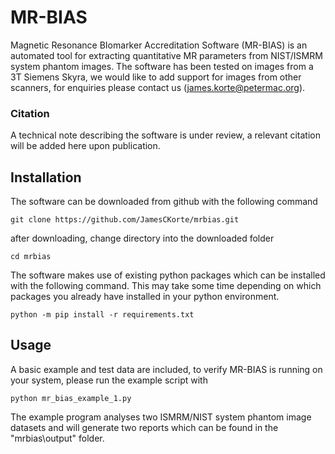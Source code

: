 # MR-BIAS
Magnetic Resonance BIomarker Accreditation Software (MR-BIAS) is an automated tool for extracting quantitative MR parameters from NIST/ISMRM system phantom images. The software has been tested on images from a 3T Siemens Skyra, we would like to add support for images from other scanners, for enquiries please contact us (james.korte@petermac.org). 
### Citation
A technical note describing the software is under review, a relevant citation will be added here upon publication.

## Installation
The software can be downloaded from github with the following command
```
git clone https://github.com/JamesCKorte/mrbias.git
```
after downloading, change directory into the downloaded folder
```
cd mrbias
```
The software makes use of existing python packages which can be installed with the following command. This may take some time depending on which packages you already have installed in your python environment.
```
python -m pip install -r requirements.txt
```

## Usage
A basic example and test data are included, to verify MR-BIAS is running on your system, please run the example script with
```
python mr_bias_example_1.py
```
The example program analyses two ISMRM/NIST system phantom image datasets and will generate two reports which can be found in the "mrbias\output" folder. 








